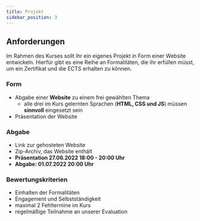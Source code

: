 ```yaml
---
title: Projekt
sidebar_position: 3
---
```


## Anforderungen

Im Rahmen des Kurses sollt ihr ein eigenes Projekt in Form einer Website entwickeln. Hierfür gibt es eine Reihe an Formalitäten, die ihr erfüllen müsst, um ein Zertifikat und die ECTS erhalten zu können.

### Form

- Abgabe einer **Website** zu einem frei gewählten Thema
  - alle drei im Kurs gelernten Sprachen (**HTML, CSS und JS**) müssen **sinnvoll** eingesetzt sein
- Präsentation der Website

### Abgabe

- Link zur gehosteten Website
- Zip-Archiv, das Website enthält
- **Präsentation 27.06.2022 18:00 - 20:00 Uhr**
- **Abgabe: 01.07.2022 20:00 Uhr**

### Bewertungskriterien

- Einhalten der Formalitäten
- Engagement und Selbstständigkeit
- maximal 2 Fehltermine im Kurs
- regelmäßige Teilnahme an unserer Evaluation
